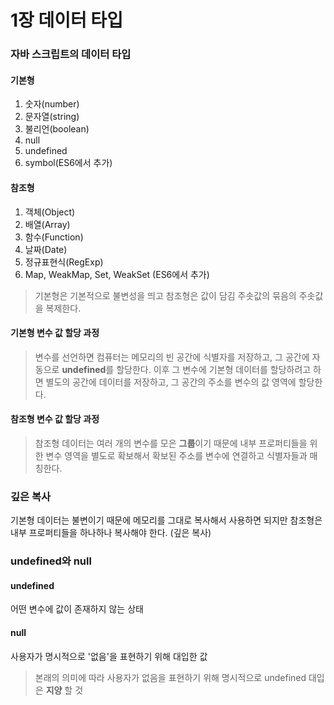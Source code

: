 # 1장 데이터 타입
### 자바 스크립트의 데이터 타입
#### 기본형
1. 숫자(number)
2. 문자열(string)
3. 불리언(boolean)
4. null
5. undefined
6. symbol(ES6에서 추가)

#### 참조형
1. 객체(Object)
2. 배열(Array)
3. 함수(Function)
4. 날짜(Date)
5. 정규표현식(RegExp)
6. Map, WeakMap, Set, WeakSet (ES6에서 추가)

> 기본형은 기본적으로 불변성을 띄고 참조형은 값이 담김 주솟값의 묶음의 주솟값을 복제한다.

#### 기본형 변수 값 할당 과정
> 변수를 선언하면 컴퓨터는 메모리의 빈 공간에 식별자를 저장하고, 그 공간에 자동으로 **undefined**를 할당한다.
이후 그 변수에 기본형 데이터를 할당하려고 하면 별도의 공간에 데이터를 저장하고, 그 공간의 주소를 변수의 값 영역에 할당한다.

#### 참조형 변수 값 할당 과정
> 참조형 데이터는 여러 개의 변수를 모은 **그룹**이기 때문에 내부 프로퍼티들을 위한 변수 영역을 별도로 확보해서 확보된 주소를 변수에 연결하고 식별자들과 매칭한다.

### 깊은 복사
기본형 데이터는 불변이기 때문에 메모리를 그대로 복사해서 사용하면 되지만 참조형은 내부 프로퍼티들을 하나하나 복사해야 한다. (깊은 복사)
### undefined와 null
#### undefined
어떤 변수에 값이 존재하지 않는 상태

#### null
사용자가 명시적으로 '없음'을 표현하기 위해 대입한 값

> 본래의 의미에 따라 사용자가 없음을 표현하기 위해 명시적으로 undefined 대입은 **지양** 할 것
